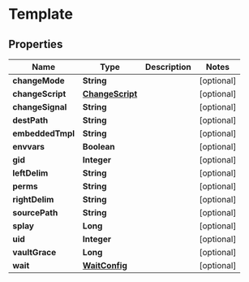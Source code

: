 

# Template


## Properties

Name | Type | Description | Notes
------------ | ------------- | ------------- | -------------
**changeMode** | **String** |  |  [optional]
**changeScript** | [**ChangeScript**](ChangeScript.md) |  |  [optional]
**changeSignal** | **String** |  |  [optional]
**destPath** | **String** |  |  [optional]
**embeddedTmpl** | **String** |  |  [optional]
**envvars** | **Boolean** |  |  [optional]
**gid** | **Integer** |  |  [optional]
**leftDelim** | **String** |  |  [optional]
**perms** | **String** |  |  [optional]
**rightDelim** | **String** |  |  [optional]
**sourcePath** | **String** |  |  [optional]
**splay** | **Long** |  |  [optional]
**uid** | **Integer** |  |  [optional]
**vaultGrace** | **Long** |  |  [optional]
**wait** | [**WaitConfig**](WaitConfig.md) |  |  [optional]




